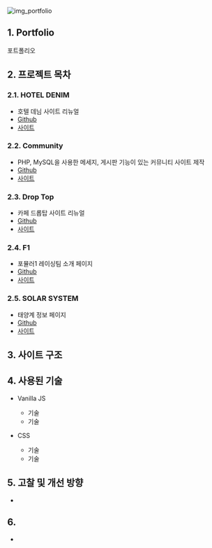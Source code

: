 ![img_portfolio](/img.png)

## 1. Portfolio
포트폴리오

## 2. 프로젝트 목차
### 2.1. HOTEL DENIM 
  * 호텔 데님 사이트 리뉴얼
  * [Github](https://github.com/pic22ti/pic22ti.github.io/tree/master/portfolio/denim)
  * [사이트](https://pic22ti.github.io/portfolio/denim/index.html)
  
### 2.2. Community
  * PHP, MySQL을 사용한 메세지, 게시판 기능이 있는 커뮤니티 사이트 제작
  * [Github](https://github.com/pic22ti/pic22ti.github.io/tree/master/portfolio/php)
  * [사이트](http://pic22ti.dothome.co.kr/mysite/php/index.php)
  
### 2.3. Drop Top
  * 카페 드롭탑 사이트 리뉴얼
  * [Github](https://github.com/pic22ti/pic22ti.github.io/tree/master/portfolio/droptop)
  * [사이트](https://pic22ti.github.io/portfolio/droptop/index.html)

### 2.4. F1
  * 포뮬러1 레이싱팀 소개 페이지
  * [Github](https://github.com/pic22ti/pic22ti.github.io/tree/master/portfolio/fomula1)
  * [사이트](https://pic22ti.github.io/portfolio/fomula1/index.html)

### 2.5. SOLAR SYSTEM
  * 태양계 정보 페이지
  * [Github](https://github.com/pic22ti/pic22ti.github.io/tree/master/portfolio/solar_system)
  * [사이트](https://pic22ti.github.io/portfolio/solar_system/index.html)

## 3. 사이트 구조

## 4. 사용된 기술
* Vanilla JS
  - 기술
  - 기술

* CSS
  - 기술
  - 기술

## 5. 고찰 및 개선 방향
* 

## 6. 
* 
